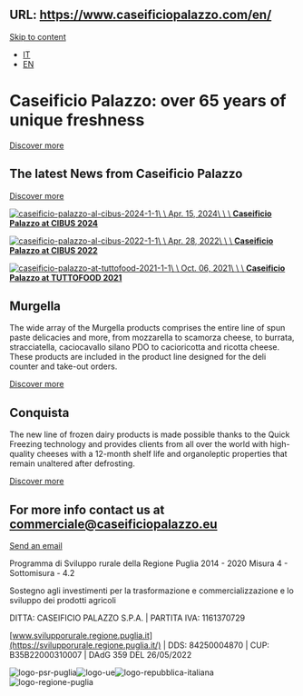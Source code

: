 URL: https://www.caseificiopalazzo.com/en/
---
[Skip to content](https://www.caseificiopalazzo.com/en/#main)

- [IT](https://www.caseificiopalazzo.com/)
- [EN](https://www.caseificiopalazzo.com/en/)

# Caseificio Palazzo: over 65 years of unique freshness

[Discover more](https://www.caseificiopalazzo.com/en/about-us/)

## The latest News from Caseificio Palazzo

[Discover more](https://www.caseificiopalazzo.com/en/news/)

[![caseificio-palazzo-al-cibus-2024-1-1](https://www.caseificiopalazzo.com/images/caseificio-palazzo-al-cibus-2024-1-1-2560.jpeg)\\
\\
Apr. 15, 2024\\
\\
\\
**Caseificio Palazzo at CIBUS 2024**](https://www.caseificiopalazzo.com/en/news/caseificio-palazzo-at-cibus-2024/)

[![caseificio-palazzo-al-cibus-2022-1-1](https://www.caseificiopalazzo.com/images/caseificio-palazzo-al-cibus-2022-1-1-2560.jpeg)\\
\\
Apr. 28, 2022\\
\\
\\
**Caseificio Palazzo at CIBUS 2022**](https://www.caseificiopalazzo.com/en/news/caseificio-palazzo-at-cibus-2022/)

[![caseificio-palazzo-at-tuttofood-2021-1-1](https://www.caseificiopalazzo.com/images/caseificio-palazzo-at-tuttofood-2021-1-1-2560.jpeg)\\
\\
Oct. 06, 2021\\
\\
\\
**Caseificio Palazzo at TUTTOFOOD 2021**](https://www.caseificiopalazzo.com/en/news/caseificio-palazzo-at-tuttofood-2021/)

## Murgella

The wide array of the Murgella products comprises the
entire line of spun paste delicacies and more, from
mozzarella to scamorza cheese, to burrata, stracciatella,
caciocavallo silano PDO to cacioricotta and ricotta
cheese. These products are included in the product line
designed for the deli counter and take-out orders.


[Discover more](https://www.murgella.it/)

## Conquista

The new line of frozen dairy products is made possible
thanks to the Quick Freezing technology and provides
clients from all over the world with high-quality cheeses
with a 12-month shelf life and organoleptic properties
that remain unaltered after defrosting.


[Discover more](https://www.conquista.info/)

## For more info contact us at commerciale@caseificiopalazzo.eu

[Send an email](mailto:commerciale@caseificiopalazzo.eu)

Programma di Sviluppo rurale della Regione Puglia 2014 - 2020
Misura 4 - Sottomisura - 4.2


Sostegno agli investimenti per la trasformazione e
commercializzazione e lo sviluppo dei prodotti agricoli


DITTA: CASEIFICIO PALAZZO S.P.A. \| PARTITA IVA: 1161370729


[www.svilupporurale.regione.puglia.it](https://svilupporurale.regione.puglia.it/)
\| DDS: 84250004870 \| CUP: B35B22000310007 \| DAdG 359 DEL
26/05/2022


![logo-psr-puglia](https://www.caseificiopalazzo.com/assets/logo-psr-puglia-1.png)![logo-ue](https://www.caseificiopalazzo.com/assets/logo-ue-1.png)![logo-repubblica-italiana](https://www.caseificiopalazzo.com/assets/logo-repubblica-italiana-1.png)![logo-regione-puglia](https://www.caseificiopalazzo.com/assets/logo-regione-puglia-1.png)